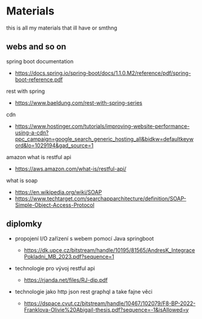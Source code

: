 # Materials

this is all my materials that ill have or smthng


## webs and so on

spring boot documentation

- https://docs.spring.io/spring-boot/docs/1.1.0.M2/reference/pdf/spring-boot-reference.pdf

rest with spring

- https://www.baeldung.com/rest-with-spring-series

cdn

- https://www.hostinger.com/tutorials/improving-website-performance-using-a-cdn?ppc_campaign=google_search_generic_hosting_all&bidkw=defaultkeyword&lo=1029194&gad_source=1

amazon what is restful api

- https://aws.amazon.com/what-is/restful-api/

what is soap

- https://en.wikipedia.org/wiki/SOAP
- https://www.techtarget.com/searchapparchitecture/definition/SOAP-Simple-Object-Access-Protocol


## diplomky

- propojení I/O zařízení s webem pomocí Java springboot
  - https://dk.upce.cz/bitstream/handle/10195/81565/AndresK_IntegracePokladni_MB_2023.pdf?sequence=1

- technologie pro vývoj restful api
  - https://rjanda.net/files/RJ-dip.pdf

- technologie jako http json rest graphql a take fajne věci
  - https://dspace.cvut.cz/bitstream/handle/10467/102079/F8-BP-2022-Franklova-Olivie%20Abigail-thesis.pdf?sequence=-1&isAllowed=y